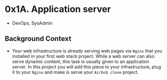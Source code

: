 # 0x1A. Application server
- DevOps, SysAdmin

## Background Context
- Your web infrastructure is already serving web pages via `Nginx` that you installed in your first web stack project. While a web server can also serve dynamic content, this task is usually given to an application server. In this project you will add this piece to your infrastructure, plug it to your `Nginx` and make is serve your `Airbnb clone` project.
